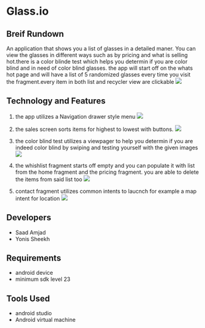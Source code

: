 # Glass.io

## Breif Rundown
An application that shows you a list of glasses in a detailed maner. You can view the glasses in different ways such as by pricing and what is selling hot.there is a color blinde test which helps you determin if you are color blind and in need of color blind glasses. the app will start off on the whats hot page and will have a list of 5 randomized glasses every time you visit the fragment.every item in both list and recycler view are clickable
![](https://ysheekh.scweb.ca/images/sh2.png)

## Technology and Features
1. the app utilizes a Navigation drawer style menu
![](https://ysheekh.scweb.ca/images/sh1.png)

2. the sales screen sorts items for highest to lowest with buttons.
![](https://ysheekh.scweb.ca/images/sh3.png)

3. the color blind test utilizes a viewpager to help you determin if you are indeed color blind by swiping and testing yourself with the given images
![](https://ysheekh.scweb.ca/images/sh4.png)

4. the whishlist fragment starts off empty and you can populate it with list from the home fragment and the pricing fragment. you are able to delete the items from said list too
![](https://ysheekh.scweb.ca/images/sh5.png)

5. contact fragment utilizes common intents to laucnch for example a map intent for location
![](https://ysheekh.scweb.ca/images/sh6.png)

## Developers
- Saad Amjad
- Yonis Sheekh

## Requirements
- android device
- minimum sdk level 23

## Tools Used
- android studio
- Android virtual machine


